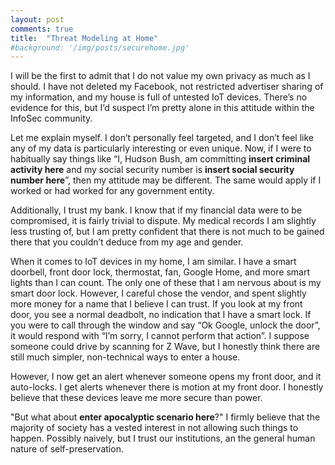 ```yaml
---
layout: post
comments: true
title:  "Threat Modeling at Home"
#background: '/img/posts/securehome.jpg'
---
```


<p>I will be the first to admit that I do not value my own privacy as much as I should. I have not deleted my Facebook, not restricted advertiser sharing of my information, and my house is full of untested IoT devices. There’s no evidence for this, but I’d suspect I’m pretty alone in this attitude within the InfoSec community.</p>

<p>Let me explain myself. I don’t personally feel targeted, and I don’t feel like any of my data is particularly interesting or even unique. Now, if I were to habitually say things like “I, Hudson Bush, am committing  <b>insert criminal activity here</b> and my social security number is <b>insert social security number here</b>”, then my attitude may be different. The same would apply if I worked or had worked for any government entity.</p>

<p>Additionally, I trust my bank. I know that if my financial data were to be compromised, it is fairly trivial to dispute. My medical records I am slightly less trusting of, but I am pretty confident that there is not much to be gained there that you couldn’t deduce from my age and gender.</p>

<p>When it comes to IoT devices in my home, I am similar. I have a smart doorbell, front door lock, thermostat, fan, Google Home, and more smart lights than I can count. The only one of these that I am nervous about is my smart door lock. However, I careful chose the vendor, and spent slightly more money for a name that I believe I can trust. If you look at my front door, you see a normal deadbolt, no indication that I have a smart lock. If you were to call through the window and say “Ok Google, unlock the door”, it would respond with “I’m sorry, I cannot perform that action”. I suppose someone could drive by scanning for Z Wave, but I honestly think there are still much simpler, non-technical ways to enter a house.</p>

<p>However, I now get an alert whenever someone opens my front door, and it auto-locks. I get alerts whenever there is motion at my front door. I honestly believe that these devices leave me more secure than power.</p>

<p>"But what about <b>enter apocalyptic scenario here</b>?" I firmly believe that the majority of society has a vested interest in not allowing such things to happen. Possibly naively, but I trust our institutions, an the general human nature of self-preservation.</p>